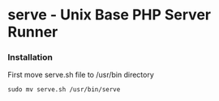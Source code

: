 # serve - Unix Base PHP Server Runner

### Installation
First move serve.sh file to /usr/bin directory

```
sudo mv serve.sh /usr/bin/serve
```

